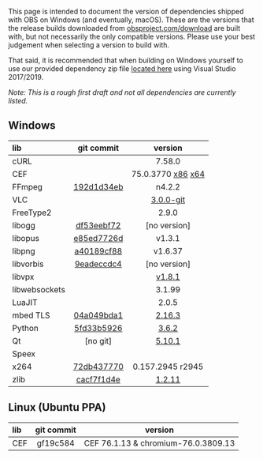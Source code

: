 This page is intended to document the version of dependencies shipped with OBS on Windows (and eventually, macOS). These are the versions that the release builds downloaded from [obsproject.com/download](https://obsproject.com/download) are built with, but not necessarily the only compatible versions. Please use your best judgement when selecting a version to build with. 

That said, it is recommended that when building on Windows yourself to use our provided dependency zip file [located here](https://obsproject.com/downloads/dependencies2017.zip) using Visual Studio 2017/2019.

*Note: This is a rough first draft and not all dependencies are currently listed.*

## Windows

| lib | git commit | version |
| :--- | :---: | :---: |
| cURL | | 7.58.0 |
| CEF |  | 75.0.3770 [x86](https://cdn-fastly.obsproject.com/downloads/cef_binary_75.1.16+g16a67c4+chromium-75.0.3770.100_windows32_minimal.zip) [x64](https://cdn-fastly.obsproject.com/downloads/cef_binary_75.1.16+g16a67c4+chromium-75.0.3770.100_windows64_minimal.zip) |
| FFmpeg | [192d1d34eb](https://github.com/FFmpeg/FFmpeg/commit/192d1d34eb3668fa27f433e96036340e1e5077a0) | n4.2.2 |
| VLC | | [3.0.0-git](https://cdn-fastly.obsproject.com/downloads/vlc.zip) |
| FreeType2 | | 2.9.0 |
| libogg | [df53eebf72](https://github.com/xiph/ogg/commit/df53eebf72e86eb179465f53dd77297ae72ae233) | [no version] |
| libopus | [e85ed7726d](https://github.com/xiph/opus/commit/e85ed7726db5d677c9c0677298ea0cb9c65bdd23) | v1.3.1 |
| libpng | [a40189cf88](https://github.com/glennrp/libpng/commit/a40189cf881e9f0db80511c382292a5604c3c3d1) | v1.6.37
| libvorbis | [9eadeccdc4](https://github.com/xiph/vorbis/commit/9eadeccdc4247127d91ac70555074239f5ce3529) | [no version] |
| libvpx | | [v1.8.1](https://chromium.googlesource.com/webm/libvpx/+/refs/tags/v1.8.1) |
| libwebsockets | | 3.1.99 |
| LuaJIT | | 2.0.5 |
| mbed TLS | [04a049bda1](https://github.com/ARMmbed/mbedtls/commit/04a049bda1ceca48060b57bc4bcf5203ce591421) | [2.16.3](https://github.com/ARMmbed/mbedtls/releases/tag/mbedtls-2.16.3) |
| Python | [5fd33b5926](https://github.com/python/cpython/commit/5fd33b5926eb8c9352bf5718369b4a8d72c4bb44) | [3.6.2](https://github.com/python/cpython/releases/tag/v3.6.2) |
| Qt | [no git] | [5.10.1](https://cdn-fastly.obsproject.com/downloads/Qt_5.10.1.7z) |
| Speex | | |
| x264 | [72db437770](https://github.com/mirror/x264/commit/72db437770fd1ce3961f624dd57a8e75ff65ae0b) | 0.157.2945 r2945 |
| zlib | [cacf7f1d4e](https://github.com/madler/zlib/commit/cacf7f1d4e3d44d871b605da3b647f07d718623f) | [1.2.11](https://github.com/madler/zlib/releases/tag/v1.2.11) |

## Linux (Ubuntu PPA)

| lib | git commit | version |
| :--- | :---: | :---: |
| CEF | gf19c584 | CEF 76.1.13 & chromium-76.0.3809.13 |